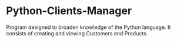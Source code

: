 # Python-Clients-Manager
Program designed to broaden knowledge of the Python language. It consists of creating and viewing Customers and Products.
